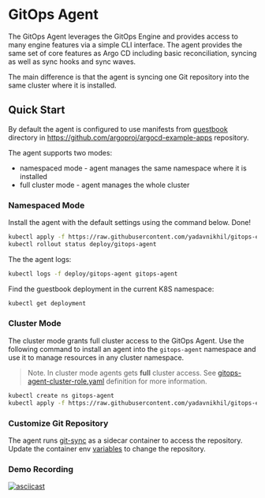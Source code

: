 # GitOps Agent

The GitOps Agent leverages the GitOps Engine and provides access to many engine features via a simple CLI interface.
The agent provides the same set of core features as Argo CD including basic reconciliation, syncing as well as sync hooks and sync waves.

The main difference is that the agent is syncing one Git repository into the same cluster where it is installed.

## Quick Start

By default the agent is configured to use manifests from [guestbook](https://github.com/argoproj/argocd-example-apps/tree/master/guestbook)
directory in https://github.com/argoproj/argocd-example-apps repository.

The agent supports two modes:

* namespaced mode - agent manages the same namespace where it is installed
* full cluster mode - agent manages the whole cluster

### Namespaced Mode

Install the agent with the default settings using the command below. Done!

```bash
kubectl apply -f https://raw.githubusercontent.com/yadavnikhil/gitops-engine/master/agent/manifests/install-namespaced.yaml 
kubectl rollout status deploy/gitops-agent
```

The the agent logs:

```bash
kubectl logs -f deploy/gitops-agent gitops-agent
```

Find the guestbook deployment in the current K8S namespace:

```bash
kubectl get deployment
```

### Cluster Mode

The cluster mode grants full cluster access to the GitOps Agent. Use the following command to install an agent into the
`gitops-agent` namespace and use it to manage resources in any cluster namespace.

> Note. In cluster mode agents gets **full** cluster access.
> See [gitops-agent-cluster-role.yaml](./manifests/cluster-install/gitops-agent-cluster-role.yaml) definition for more information. 

```bash
kubectl create ns gitops-agent
kubectl apply -f https://raw.githubusercontent.com/yadavnikhil/gitops-engine/master/agent/manifests/install.yaml -n gitops-agent
```

### Customize Git Repository

The agent runs [git-sync](https://github.com/kubernetes/git-sync) as a sidecar container to access the repository.
Update the container env [variables](https://github.com/kubernetes/git-sync#parameters) to change the repository.

### Demo Recording

[![asciicast](https://asciinema.org/a/FWbvVAiSsiI87wQx2TJbRMlxN.svg)](https://asciinema.org/a/FWbvVAiSsiI87wQx2TJbRMlxN)